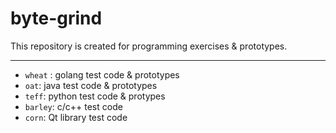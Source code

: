 # byte-grind


This repository is created for programming exercises & prototypes.

---

- `wheat` : golang test code & prototypes
- `oat`: java test code & prototypes
- `teff`: python test code & protypes
- `barley`: c/c++ test code
- `corn`: Qt library test code

